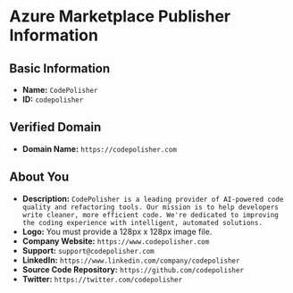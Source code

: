 # Azure Marketplace Publisher Information

## Basic Information

*   **Name:** `CodePolisher`
*   **ID:** `codepolisher`

## Verified Domain

*   **Domain Name:** `https://codepolisher.com`

## About You

*   **Description:** `CodePolisher is a leading provider of AI-powered code quality and refactoring tools. Our mission is to help developers write cleaner, more efficient code. We're dedicated to improving the coding experience with intelligent, automated solutions.`
*   **Logo:** You must provide a 128px x 128px image file.
*   **Company Website:** `https://www.codepolisher.com`
*   **Support:** `support@codepolisher.com`
*   **LinkedIn:** `https://www.linkedin.com/company/codepolisher`
*   **Source Code Repository:** `https://github.com/codepolisher`
*   **Twitter:** `https://twitter.com/codepolisher`